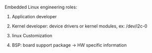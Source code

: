 Embedded Linux engineering roles:

1. Application developer
2. Kernel developer: device drivers or kernel modules, 
	ex: /dev/i2c-0 
3. linux Customization

4. BSP: board support package -> HW specific information

